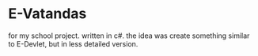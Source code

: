 # E-Vatandas
for my school project. written in c#. the idea was create something similar to E-Devlet, but in less detailed version. 

